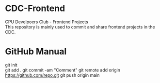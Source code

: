 # CDC-Frontend

CPU Develpoers Club - Frontend Projects  
This repository is mainly used to commit and share frontend projects in the CDC.

# GitHub Manual

git init  
git add .
git commit -am "Comment"
git remote add origin https://github.com/repo.git
git push origin main

